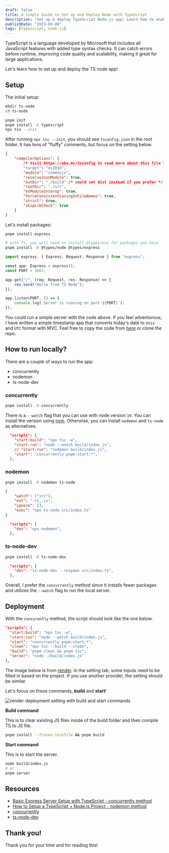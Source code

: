 ```yaml
---
draft: false
title: A Simple Guide to Set up and Deploy Node with TypeScript
description: "Set up & deploy TypeScript Node.js app: Learn how to enable TypeScript, run locally 3 ways, & deploy the app with this guide."
publishDate: "2023-03-08"
tags: [typescript, node.js]
---
```


TypeScript is a language developed by Microsoft that includes all JavaScript features with added type syntax checks. It can catch errors before runtime, improving code quality and scalability, making it great for large applications.

Let's learn how to set up and deploy the TS node app!

## Setup

The initial setup:

```bash
mkdir ts-node
cd ts-node

pnpm init
pnpm install -D typescript
npx tsx --init
```

After running `npx tsc --init`, you should see `tsconfig.json` in the root folder. It has tons of "fluffy" comments, but focus on the setting below.

```json title="tsconfig.json"
{
	"compilerOptions": {
		/* Visit https://aka.ms/tsconfig to read more about this file */
		"target": "es2016",
		"module": "commonjs",
		"resolveJsonModule": true,
		"outDir": "./build" /* could set dist instead if you prefer */,
		"rootDir": "./src",
		"esModuleInterop": true,
		"forceConsistentCasingInFileNames": true,
		"strict": true,
		"skipLibCheck": true
	}
}
```

Let's install packages:

```bash
pnpm install express

# with TS, you will need to install @types/xxx for packages you have
pnpm install -D @types/node @types/express
```

```ts title="./src/index.ts"
import express, { Express, Request, Response } from "express";

const app: Express = express();
const PORT = 3001;

app.get("/", (req: Request, res: Response) => {
	res.send("Hello from TS Node");
});

app.listen(PORT, () => {
	console.log(`Server is running on port ${PORT}`);
});
```

You could run a simple server with the code above. If you feel adventurous, I have written a simple timestamp app that converts today's date to `Unix` and `UTC` format with MVC. Feel free to copy the code from [here](https://github.com/victoriacheng15/ts-node-demo) or clone the repo.

## How to run locally?

There are a couple of ways to run the app:

- concurrently
- nodemon
- ts-node-dev

### concurrently

```bash
pnpm install -D concurrently
```

There is a `--watch` flag that you can use with node version `19`. You can install the version using [nvm](https://github.com/nvm-sh/nvm). Otherwise, you can install `nodemon` and `ts-node` as alternatives.

```json title="package.json"
  "scripts": {
    "start:build": "npx tsc -w",
    "start:run": "node --watch build/index.js",
    // "start:run": "nodemon build/index.js",
    "start": "concurrently pnpm:start:*",
  },
```

### nodemon

```bash
pnpm install -D nodemon ts-node
```

```json title="nodemon.json"
{
	"watch": ["src"],
	"ext": ".ts,.js",
	"ignore": [],
	"exec": "npx ts-node src/index.ts"
}
```

```json title="package.json"
  "scripts": {
    "dev": "npx nodemon",
  },
```

### ts-node-dev

```bash
pnpm install -D ts-node-dev
```

```json title="package.json"
  "scripts": {
    "dev": "ts-node-dev --respawn src/index.ts",
  },
```

Overall, I prefer the `concurrently` method since it installs fewer packages and utilizes the `--watch` flag to run the local server.

## Deployment

With the `concurently` method, the script should look like the one below.

```json title="package.json"
"scripts": {
  "start:build": "npx tsc -w",
  "start:run": "node --watch build/index.js",
  "start": "concurrently pnpm:start:*",
  "clean": "npx tsc --build --clean",
  "build": "pnpm clean && pnpm tsc",
  "server": "node ./build/index.js"
},
```

The image below is from [render](https://render.com/). In the setting tab, some inputs need to be filled in based on the project. If you use another provider, the setting should be similar.

Let's focus on these commands, **build** and **start**!

<img src="https://user-images.githubusercontent.com/35031228/223264104-7d5c8fd1-019a-47ef-813f-c76dda1555d4.png" alt="render deployment setting with build and start commands">

**Build command**

This is to clear existing JS files inside of the build folder and then compile TS to JS file.

```bash
pnpm install --frozen-lockfile && pnpm build
```

**Start command**

This is to start the server.

```bash
node build/index.js
# or
pnpm server
```

## Resources

- [Basic Express Server Setup with TypeScript - concurrently method](https://www.appliz.fr/blog/express-typescript)
- [How to Setup a TypeScript + Node.js Project - nodemon method](https://khalilstemmler.com/blogs/typescript/node-starter-project/)
- [concurrently](https://www.npmjs.com/package/concurrently)
- [ts-node-dev](https://www.npmjs.com/package/ts-node-dev)

## Thank you!

Thank you for your time and for reading this!
